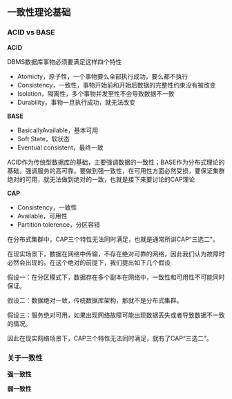 ## 一致性理论基础

### ACID vs BASE

**ACID**

DBMS数据库事物必须要满足这样四个特性

- Atomicty，原子性，一个事物要么全部执行成功，要么都不执行
- Consistency，一致性，事物开始前和开始后数据的完整性约束没有被改变
- Isolation，隔离性，多个事物并发至性不会导致数据不一致
- Durability，事物一旦执行成功，就无法改变

**BASE**

- BasicallyAvailable，基本可用
- Soft State，软状态
- Eventual consistent，最终一致

ACID作为传统型数据库的基础，主要强调数据的一致性；BASE作为分布式理论的基础，强调服务的高可靠。要做到强一致性，在可用性方面必然受损，要保证集群绝对的可用，就无法做到绝对的一致，也就是接下来要讨论的CAP理论

**CAP**

- Consistency，一致性
- Available，可用性
- Partition tolerence，分区容错

在分布式集群中，CAP三个特性无法同时满足，也就是通常所讲CAP“三选二”。

在现实场景下，数据在网络中传输，不存在绝对可靠的网络，因此我们认为故障时必然会出现的。在这个绝对的前提下，我们提出如下几个假设

假设一：在分区模式下，数据存在多个副本在网络中，一致性和可用性不可能同时保证。

假设二：数据绝对一致，传统数据库架构，那就不是分布式集群。

假设三：服务绝对可用，如果出现网络故障可能出现数据丢失或者导致数据不一致的情况。

因此在现实网络场景下，CAP三个特性无法同时满足，就有了CAP“三选二”。



### 关于一致性

**强一致性**



**弱一致性**